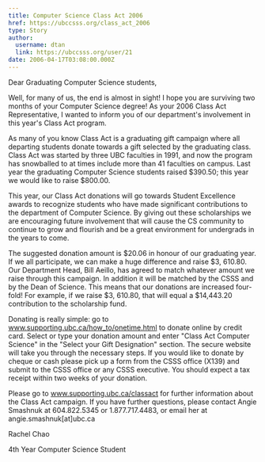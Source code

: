 ```yaml
---
title: Computer Science Class Act 2006 
href: https://ubccsss.org/class_act_2006
type: Story
author:
  username: dtan
  link: https://ubccsss.org/user/21
date: 2006-04-17T03:08:00.000Z
---
```


<div class="field field-name-body field-type-text-with-summary field-label-hidden"><div class="field-items"><div class="field-item even"><p>Dear Graduating Computer Science students,</p>
<p>Well, for many of us, the end is almost in sight! I hope you are surviving two months of your Computer Science degree! As your 2006 Class Act Representative, I wanted to inform you of our department&apos;s involvement in this year&apos;s Class Act program.</p>
<p>As many of you know Class Act is a graduating gift campaign where all departing students donate towards a gift selected by the graduating class. Class Act was started by three UBC faculties in 1991, and now the program has snowballed to at times include more than 41 faculties on campus. Last year the graduating Computer Science students raised $390.50; this year we would like to raise $800.00.</p>
<p>This year, our Class Act donations will go towards Student Excellence awards to recognize students who have made significant contributions to the department of Computer Science. By giving out these scholarships we are encouraging future involvement that will cause the CS community to continue to grow and flourish and be a great environment for undergrads in the years to come.</p>
<p>The suggested donation amount is $20.06 in honour of our graduating year. If we all participate, we can make a huge difference and raise $3, 610.80. Our Department Head, Bill Aeillo, has agreed to match whatever amount we raise through this campaign. In addition it will be matched by the CSSS and by the Dean of Science. This means that our donations are increased four-fold! For example, if we raise $3, 610.80, that will equal a $14,443.20 contribution to the scholarship fund.</p>
<p>Donating is really simple: go to <a href="http://www.supporting.ubc.ca/how_to/onetime.html">www.supporting.ubc.ca/how_to/onetime.html</a> to donate online by credit card. Select or type your donation amount and enter &quot;Class Act Computer Science&quot; in the &quot;Select your Gift Designation&quot; section. The secure website will take you through the necessary steps. If you would like to donate by cheque or cash please pick up a form from the CSSS office (X139) and submit to the CSSS office or any CSSS executive. You should expect a tax receipt within two weeks of your donation.</p>
<p>Please go to <a href="http://www.supporting.ubc.ca/classact">www.supporting.ubc.ca/classact</a> for further information about the Class Act campaign. If you have further questions, please contact Angie Smashnuk at 604.822.5345 or 1.877.717.4483, or email her at angie.smashnuk[at]ubc.ca</p>
<p>Rachel Chao</p>
<p>4th Year Computer Science Student</p>
</div></div></div>    <footer>
          </footer>